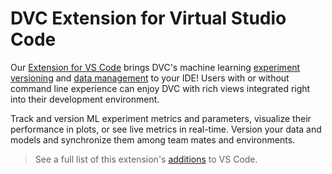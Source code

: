 # DVC Extension for Virtual Studio Code

Our [Extension for VS Code] brings DVC's machine learning [experiment
versioning] and [data management] to your IDE! Users with or without command
line experience can enjoy DVC with rich views integrated right into their
development environment.

[extension for vs code]:
  https://marketplace.visualstudio.com/items?itemName=Iterative.dvc
[experiment versioning]:
  /doc/user-guide/experiment-management/experiments-overview
[data management]: /doc/use-cases/versioning-data-and-model-files

<cards>

  <card href="/doc/vs-code-extension/dvc-experiments" heading="DVC Experiments">
    Track and version ML experiment metrics and parameters, visualize their
    performance in plots, or see live metrics in real-time.
  </card>

  <card href="/doc/vs-code-extension/data-management" heading="Data Management">
    Version your data and models and synchronize them among team mates and
    environments.
  </card>

</cards>

> See a full list of this extension's [additions] to VS Code.

[additions]: https://github.com/iterative/vscode-dvc#what-you-get
